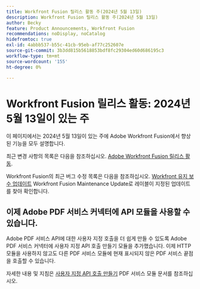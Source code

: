 ```yaml
---
title: Workfront Fusion 릴리스 활동 주(2024년 5월 13일)
description: Workfront Fusion 릴리스 활동 주(2024년 5월 13일)
author: Becky
feature: Product Announcements, Workfront Fusion
recommendations: noDisplay, noCatalog
hidefromtoc: true
exl-id: 4abbb537-b55c-41cb-95eb-af77c252607e
source-git-commit: 3b3dd815b5618853bdf8fc29304ed60d686195c3
workflow-type: tm+mt
source-wordcount: '155'
ht-degree: 0%

---
```


# Workfront Fusion 릴리스 활동: 2024년 5월 13일이 있는 주

이 페이지에서는 2024년 5월 13일이 있는 주에 Adobe Workfront Fusion에서 향상된 기능을 모두 설명합니다.

최근 변경 사항의 목록은 다음을 참조하십시오. [Adobe Workfront Fusion 릴리스 활동](../../../product-announcements/product-releases/fusion-release-activity/fusion-release-activity.md).

Workfront Fusion의 최근 버그 수정 목록은 다음을 참조하십시오. [Workfront 유지 보수 업데이트](https://experienceleague.adobe.com/docs/workfront-known-issues/releases/current-updates.html) Workfront Fusion Maintenance Update로 레이블이 지정된 업데이트를 찾아 확인합니다.

## 이제 Adobe PDF 서비스 커넥터에 API 모듈을 사용할 수 있습니다.

Adobe PDF 서비스 API에 대한 사용자 지정 호출을 더 쉽게 만들 수 있도록 Adobe PDF 서비스 커넥터에 사용자 지정 API 호출 만들기 모듈을 추가했습니다. 이제 HTTP 모듈을 사용하지 않고도 다른 PDF 서비스 모듈에 현재 표시되지 않은 PDF 서비스 끝점을 호출할 수 있습니다.

자세한 내용 및 지침은 [사용자 지정 API 호출 만들기](/help/quicksilver/workfront-fusion/apps-and-their-modules/pdf-modules.md#make-a-custom-api-call) PDF 서비스 모듈 문서를 참조하십시오.
